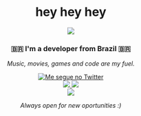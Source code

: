 <h1 align="center">hey hey hey</h1>
<p align="center">
    <img src="https://thumbs.gfycat.com/MilkyFarawayBaleenwhale-size_restricted.gif"/>
</p>
<h3 align="center">🇧🇷 I'm a developer from Brazil 🇧🇷</h3>
<p align="center">
  <i>Music, movies, games and code are my fuel.</i>
</p>

<p align="center">
    <a href="http://twitter.com/saulojoab">
        <img alt="Me segue no Twitter" src="https://img.shields.io/twitter/follow/saulojoab?label=Seguir%20%40saulojoab&style=social">
    </a><br>
    <a href="http://instagram.com/saulojoab">
        <img src="https://img.shields.io/badge/-Instagram-C13584?style=flat-square&labelColor=C13584&logo=instagram&logoColor=white&link=https://www.instagram.com/saulojoab/" />
    </a>
    <a href="http://www.linkedin.com/in/saulojoab">
        <img src="https://img.shields.io/badge/-LinkedIn-blue?style=flat-square&logo=Linkedin&logoColor=white&link=https://www.linkedin.com/in/saulojoab/" />
    </a><br>
    <a href="mailto:alo@saulojoab.com">
        <img src="https://img.shields.io/badge/-Gmail-red?style=flat-square&logo=Gmail&logoColor=white&link=alo@saulojoab.com" />
    </a>
</p>
<p align="center">
  <i>Always open for new oportunities :)</i>
</p>
